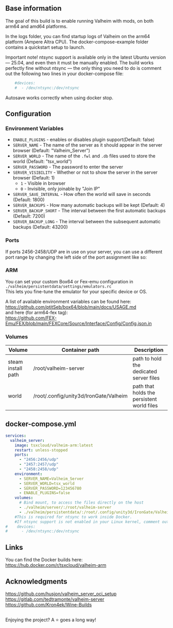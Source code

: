 ## Base information
The goal of this build is to enable running Valheim with mods, on both arm64 and amd64 platforms.

In the logs folder, you can find startup logs of Valheim on the arm64 platform (Ampere Altra CPU).
The docker-compose-example folder contains a quickstart setup to launch.

Important note! ntsync support is available only in the latest Ubuntu version — 25.04, and even then it must be manually enabled.
The build works perfectly fine without ntsync — the only thing you need to do is comment out the following two lines in your docker-compose file:
```yaml
    #devices:
    #  - /dev/ntsync:/dev/ntsync
```
Autosave works correctly when using docker stop.

## Configuration

### Environment Variables

- `ENABLE_PLUGINS` - enables or disables plugin support(Default: false)
- `SERVER_NAME` - The name of the server as it should appear in the server browser (Default: "Valheim_Server")
- `SERVER_WORLD` - The name of the `.fwl` and `.db` files used to store the world (Default: "tsx_world")
- `SERVER_PASSWORD` - The password to enter the server
- `SERVER_VISIBILITY` - Whether or not to show the server in the server browser (Default: 1)
  - `1` - Visible in browser
  - `0` - Invisible, only joinable by "Join IP"
- `SERVER_SAVE_INTERVAL` - How often the world will save in seconds (Default: 1800)
- `SERVER_BACKUPS` - How many automatic backups will be kept (Default: 4)
- `SERVER_BACKUP_SHORT` - The interval between the first automatic backups (Default: 7200)
- `SERVER_BACKUP_LONG` - The interval between the subsequent automatic backups (Default: 43200)

### Ports

If ports 2456-2458/UDP are in use on your server, you can use a different port range by changing the left side of the port assignment like so:

### ARM
You can set your custom Box64 or Fex-emu configuration in  
`./valheim/persistentdata/settings/emulators.rc`  
This lets you fine-tune the emulator for your specific device or OS.

A list of available environment variables can be found here:  
https://github.com/ptitSeb/box64/blob/main/docs/USAGE.md  
and here (for arm64-fex tag):  
https://github.com/FEX-Emu/FEX/blob/main/FEXCore/Source/Interface/Config/Config.json.in

### Volumes

| Volume             | Container path              | Description                             |
| -------------------- | ----------------------------- | ----------------------------------------- |
| steam install path | /root/valheim-server         | path to hold the dedicated server files |
| world              | /root/.config/unity3d/IronGate/Valheim | path that holds the persistent world files         |

## docker-compose.yml

```yaml
services:
  valheim_server:
    image: tsxcloud/valheim-arm:latest
    restart: unless-stopped
    ports:
      - "2456:2456/udp"
      - "2457:2457/udp"
      - "2458:2458/udp"
    environment:
      - SERVER_NAME=Valheim_Server
      - SERVER_WORLD=tsx_world
      - SERVER_PASSWORD=123456780
      - ENABLE_PLUGINS=false
    volumes:
      # Bind mount, to access the files directly on the host
      - ./valheim/server/:/root/valheim-server
      - ./valheim/persistentdata/:/root/.config/unity3d/IronGate/Valheim
    #This is required for ntsync to work inside Docker.
    #If ntsync support is not enabled in your Linux kernel, comment out this section, otherwise Docker Compose won't start.
#    devices:
#      - /dev/ntsync:/dev/ntsync
```

## Links
You can find the Docker builds here:
https://hub.docker.com/r/tsxcloud/valheim-arm

## Acknowledgments
https://github.com/husjon/valheim_server_oci_setup
https://gitlab.com/tedtramonte/valheim-server
https://github.com/Kron4ek/Wine-Builds     

## 
Enjoying the project? A ⭐ goes a long way!
